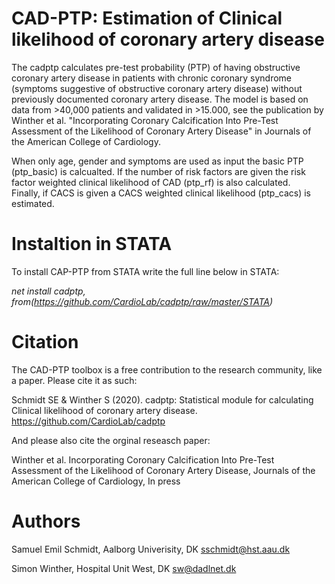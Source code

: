 # CAD-PTP: Estimation of Clinical likelihood of coronary artery disease

The cadptp calculates pre-test probability (PTP) of having obstructive coronary artery disease in patients with chronic coronary syndrome (symptoms suggestive of obstructive coronary artery disease) without previously documented coronary artery disease. The model is based on data from >40,000 patients and validated in >15.000, see the publication by Winther et al. "Incorporating Coronary Calcification Into Pre-Test Assessment of the Likelihood of Coronary Artery Disease" in Journals of the American College of Cardiology. 

When only age, gender and symptoms are used as input the basic PTP (ptp_basic) is calcualted.  If  the number of risk factors are given the risk factor weighted clinical likelihood of CAD (ptp_rf) is also calculated.  
Finally, if CACS is given a CACS weighted clinical likelihood (ptp_cacs) is estimated.

# Instaltion in STATA
To install CAP-PTP from STATA write the full line below in STATA:

*net install cadptp, from(https://github.com/CardioLab/cadptp/raw/master/STATA)*


# Citation

The CAD-PTP toolbox is a free contribution to the research community, like a paper. Please cite it as such: 

Schmidt SE & Winther S (2020). cadptp: Statistical module for calculating Clinical likelihood of coronary artery disease. https://github.com/CardioLab/cadptp

And please also cite the orginal reseasch paper:

Winther et al. Incorporating Coronary Calcification Into Pre-Test Assessment of the Likelihood of Coronary Artery Disease, Journals of the American College of Cardiology, In press



# Authors

Samuel Emil Schmidt, Aalborg Univerisity, DK sschmidt@hst.aau.dk

Simon Winther, Hospital Unit West, DK sw@dadlnet.dk


